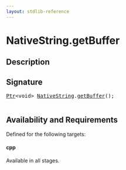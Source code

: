 ```yaml
---
layout: stdlib-reference
---
```


# NativeString\.getBuffer

## Description





## Signature 

<pre>
<a href="../../ptr-0/index.html" class="code_type">Ptr</a>&lt;<span class="code_keyword">void</span>&gt; <a href="../index.html" class="code_type">NativeString</a>.<a href=".html">getBuffer</a>();

</pre>

## Availability and Requirements

Defined for the following targets:

#### cpp
Available in all stages.



